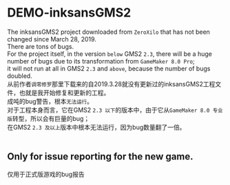 # DEMO-inksansGMS2
The inksansGMS2 project downloaded from `ZeroXilo` that has not been changed since March 28, 2019.<br />
There are tons of bugs.<br />
For the project itself, in the version `below` GMS2 `2.3`, there will be a huge number of bugs due to its transformation from `GameMaker 8.0 Pro`;<br />
it will not run at all in GMS2 `2.3` and `above`, because the number of bugs doubled.<br />
从前作者`调零修罗`那里下载来的自2019.3.28就没有更新过的inksansGMS2工程文件，也就是我开始修复和更新的工程。<br />
成吨的bug警告，根本`无法运行`。<br />
对于工程本身而言，它在GMS2 `2.3 以下`的版本中，由于它从`GameMaker 8.0 专业版`转型，所以会有巨量的bug；<br />
在GMS2 `2.3 及以上`版本中根本无法运行，因为bug数量翻了一倍。<br />
<br />
## Only for issue reporting for the new game.
仅用于正式版游戏的bug报告<br />
